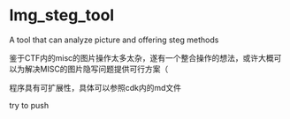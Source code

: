 # Img_steg_tool
 A tool that can analyze picture and offering steg methods

鉴于CTF内的misc的图片操作太多太杂，遂有一个整合操作的想法，或许大概可以为解决MISC的图片隐写问题提供可行方案（

程序具有可扩展性，具体可以参照cdk内的md文件

try to push